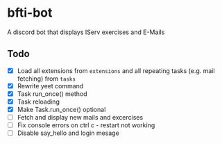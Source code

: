 # bfti-bot

A discord bot that displays IServ exercises and E-Mails

## Todo

- [x] Load all extensions from `extensions` and all repeating tasks (e.g. mail
      fetching) from `tasks`
- [x] Rewrite yeet command
- [x] Task run_once() method
- [x] Task reloading
- [x] Make Task.run_once() optional
- [ ] Fetch and display new mails and excercises
- [ ] Fix console errors on ctrl c - restart not working
- [ ] Disable say_hello and login mesage
